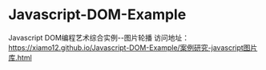# Javascript-DOM-Example
Javascript DOM编程艺术综合实例--图片轮播
访问地址：https://xiamo12.github.io/Javascript-DOM-Example/案例研究-javascript图片库.html
